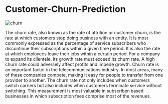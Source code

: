 # Customer-Churn-Prediction
![churn](https://user-images.githubusercontent.com/63692930/130999886-df611371-7e0e-4ebc-9f04-70d942d26e4e.png)


The churn rate, also known as the rate of attrition or customer churn, is the rate at which customers stop doing business with an entity. It is most commonly expressed as the percentage of service subscribers who discontinue their subscriptions within a given time period. It is also the rate at which employees leave their jobs within a certain period. For a company to expand its clientele, its growth rate must exceed its churn rate. A high churn rate could adversely affect profits and impede growth. Churn rate is an important factor in the telecommunications industry. In most areas, many of these companies compete, making it easy for people to transfer from one provider to another. The churn rate not only includes when customers switch carriers but also includes when customers terminate service without switching. This measurement is most valuable in subscriber-based businesses in which subscription fees comprise most of the revenues.

